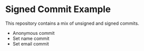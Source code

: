 # Signed Commit Example
This repository contains a mix of unsigned and signed commits.
- Anonymous commit
- Set name commit
- Set email commit
